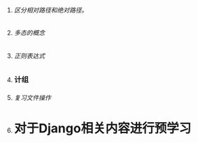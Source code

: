 1. ###### 区分相对路径和绝对路径。

2. ###### 多态的概念

3. ###### 正则表达式

4. ### 计组

5. ###### 复习文件操作

6. # 对于Django相关内容进行预学习

